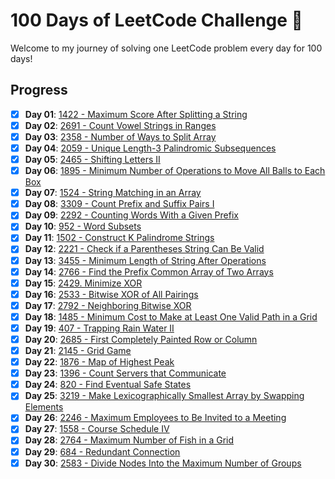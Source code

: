 # 100 Days of LeetCode Challenge 🎯

Welcome to my journey of solving one LeetCode problem every day for 100 days!

## Progress

- [x] **Day 01**: [1422 - Maximum Score After Splitting a String](./Day01/README.md)
- [x] **Day 02**: [2691 - Count Vowel Strings in Ranges](./Day02/README.md)
- [x] **Day 03**: [2358 - Number of Ways to Split Array](./Day03/README.md)
- [x] **Day 04**: [2059 - Unique Length-3 Palindromic Subsequences](./Day04/README.md)
- [x] **Day 05**: [2465 - Shifting Letters II](./Day05/README.md)
- [x] **Day 06**: [1895 - Minimum Number of Operations to Move All Balls to Each Box](./Day06/README.md)
- [x] **Day 07**: [1524 - String Matching in an Array](./Day07/README.md)
- [x] **Day 08**: [3309 - Count Prefix and Suffix Pairs I](./Day08/README.md)
- [x] **Day 09**: [2292 - Counting Words With a Given Prefix](./Day00/README.md)
- [x] **Day 10**: [952 - Word Subsets](./Day10/README.md)
- [x] **Day 11**: [1502 - Construct K Palindrome Strings](./Day11/README.md)
- [x] **Day 12**: [2221 - Check if a Parentheses String Can Be Valid](./Day12/README.md)
- [x] **Day 13**: [3455 - Minimum Length of String After Operations](./Day13/README.md)
- [x] **Day 14**: [2766 - Find the Prefix Common Array of Two Arrays](./Day14/README.md)
- [x] **Day 15**: [2429. Minimize XOR](./Day15/README.md)
- [x] **Day 16**: [2533 - Bitwise XOR of All Pairings](./Day16/README.md)
- [x] **Day 17**: [2792 - Neighboring Bitwise XOR](./Day17/README.md)
- [x] **Day 18**: [1485 - Minimum Cost to Make at Least One Valid Path in a Grid](./Day18/README.md)
- [x] **Day 19**: [407 - Trapping Rain Water II](./Day19/README.md)
- [x] **Day 20**: [2685 - First Completely Painted Row or Column](./Day20/README.md)
- [x] **Day 21**: [2145 - Grid Game](./Day21/README.md)
- [x] **Day 22**: [1876 - Map of Highest Peak](./Day22/README.md)
- [x] **Day 23**: [1396 - Count Servers that Communicate](./Day23/README.md)
- [x] **Day 24**: [820 - Find Eventual Safe States](./Day24/README.md)
- [x] **Day 25**: [3219 - Make Lexicographically Smallest Array by Swapping Elements](./Day25/README.md)
- [x] **Day 26**: [2246 - Maximum Employees to Be Invited to a Meeting](./Day26/README.md)
- [x] **Day 27**: [1558 - Course Schedule IV](./Day27/README.md)
- [x] **Day 28**: [2764 - Maximum Number of Fish in a Grid](./Day28/README.md)
- [x] **Day 29**: [684 - Redundant Connection](./Day29/README.md)
- [x] **Day 30**: [2583 - Divide Nodes Into the Maximum Number of Groups](./Day30/README.md)
